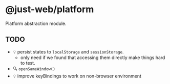 # @just-web/platform

Platform abstraction module.

## TODO

- 💡 persist states to `localStorage` and `sessionStorage`.
  - only need if we found that accessing them directly make things hard to test.
- 🔍 `openSameWindow()`
- 💡 improve keyBindings to work on non-browser environment
